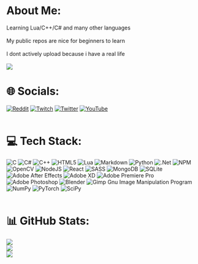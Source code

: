 # About Me:
Learning Lua/C++/C# and many other languages<br><br>My public repos are nice for beginners to learn<br><br>I dont actively upload because i have a real life
<br></br>
[![](https://visitcount.itsvg.in/api?id=aspect22&icon=2&color=6)](https://visitcount.itsvg.in)

# 🌐 Socials:
[![Reddit](https://img.shields.io/badge/Reddit-%23FF4500.svg?logo=Reddit&logoColor=white)](https://reddit.com/user/JustAspect) [![Twitch](https://img.shields.io/badge/Twitch-%239146FF.svg?logo=Twitch&logoColor=white)](https://twitch.tv/justaspect33) [![Twitter](https://img.shields.io/badge/Twitter-%231DA1F2.svg?logo=Twitter&logoColor=white)](https://twitter.com/AspectXD22) [![YouTube](https://img.shields.io/badge/YouTube-%23FF0000.svg?logo=YouTube&logoColor=white)](https://youtube.com/c/UC6nnYV0IHa6-C0Q6kl3uvRw) 
<br></br>

# 💻 Tech Stack:
![C](https://img.shields.io/badge/c-%2300599C.svg?style=flat&logo=c&logoColor=white) ![C#](https://img.shields.io/badge/c%23-%23239120.svg?style=flat&logo=c-sharp&logoColor=white) ![C++](https://img.shields.io/badge/c++-%2300599C.svg?style=flat&logo=c%2B%2B&logoColor=white) ![HTML5](https://img.shields.io/badge/html5-%23E34F26.svg?style=flat&logo=html5&logoColor=white) ![Lua](https://img.shields.io/badge/lua-%232C2D72.svg?style=flat&logo=lua&logoColor=white) ![Markdown](https://img.shields.io/badge/markdown-%23000000.svg?style=flat&logo=markdown&logoColor=white) ![Python](https://img.shields.io/badge/python-3670A0?style=flat&logo=python&logoColor=ffdd54) ![.Net](https://img.shields.io/badge/.NET-5C2D91?style=flat&logo=.net&logoColor=white) ![NPM](https://img.shields.io/badge/NPM-%23000000.svg?style=flat&logo=npm&logoColor=white) ![OpenCV](https://img.shields.io/badge/opencv-%23white.svg?style=flat&logo=opencv&logoColor=white) ![NodeJS](https://img.shields.io/badge/node.js-6DA55F?style=flat&logo=node.js&logoColor=white) ![React](https://img.shields.io/badge/react-%2320232a.svg?style=flat&logo=react&logoColor=%2361DAFB) ![SASS](https://img.shields.io/badge/SASS-hotpink.svg?style=flat&logo=SASS&logoColor=white) ![MongoDB](https://img.shields.io/badge/MongoDB-%234ea94b.svg?style=flat&logo=mongodb&logoColor=white) ![SQLite](https://img.shields.io/badge/sqlite-%2307405e.svg?style=flat&logo=sqlite&logoColor=white) ![Adobe After Effects](https://img.shields.io/badge/Adobe%20After%20Effects-9999FF.svg?style=flat&logo=Adobe%20After%20Effects&logoColor=white) ![Adobe XD](https://img.shields.io/badge/Adobe%20XD-470137?style=flat&logo=Adobe%20XD&logoColor=#FF61F6) ![Adobe Premiere Pro](https://img.shields.io/badge/Adobe%20Premiere%20Pro-9999FF.svg?style=flat&logo=Adobe%20Premiere%20Pro&logoColor=white) ![Adobe Photoshop](https://img.shields.io/badge/adobephotoshop-%2331A8FF.svg?style=flat&logo=adobephotoshop&logoColor=white) ![Blender](https://img.shields.io/badge/blender-%23F5792A.svg?style=flat&logo=blender&logoColor=white) ![Gimp Gnu Image Manipulation Program](https://img.shields.io/badge/Gimp-657D8B?style=flat&logo=gimp&logoColor=FFFFFF) ![NumPy](https://img.shields.io/badge/numpy-%23013243.svg?style=flat&logo=numpy&logoColor=white) ![PyTorch](https://img.shields.io/badge/PyTorch-%23EE4C2C.svg?style=flat&logo=PyTorch&logoColor=white) ![SciPy](https://img.shields.io/badge/SciPy-%230C55A5.svg?style=flat&logo=scipy&logoColor=%white)
<br></br>

# 📊 GitHub Stats:
![](https://github-readme-stats.vercel.app/api?username=aspect22&theme=dracula&hide_border=false&include_all_commits=true&count_private=true)<br/>
![](https://github-readme-streak-stats.herokuapp.com/?user=aspect22&theme=dracula&hide_border=false)<br/>
![](https://github-readme-stats.vercel.app/api/top-langs/?username=aspect22&theme=dracula&hide_border=false&include_all_commits=true&count_private=true&layout=compact)